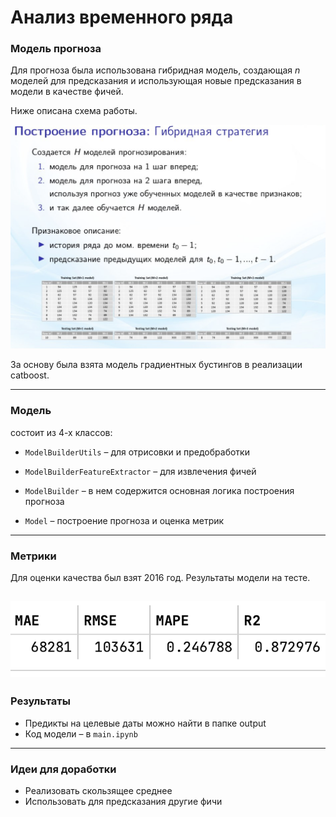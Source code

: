 # Анализ временного ряда

### Модель прогноза
Для прогноза была использована гибридная модель, создающая $n$ моделей для предсказания и использующая новые предсказания в модели в качестве фичей.

Ниже описана схема работы.

![img1](imgs/img1.png)

За основу была взята модель градиентных бустингов в реализации catboost.

---
### Модель

состоит из 4-х классов:
- ```ModelBuilderUtils``` – для отрисовки и предобработки

- ```ModelBuilderFeatureExtractor``` – для извлечения фичей

- ```ModelBuilder``` – в нем содержится основная логика построения прогноза

- ```Model``` – построение прогноза и оценка метрик

---

### Метрики
Для оценки качества был взят 2016 год. Результаты модели на тесте.

![img1](imgs/img2.png)
---

### Результаты
- Предикты на целевые даты можно найти в папке output
- Код модели – в ```main.ipynb```

---

### Идеи для доработки
- Реализовать скользящее среднее
- Использовать для предсказания другие фичи
